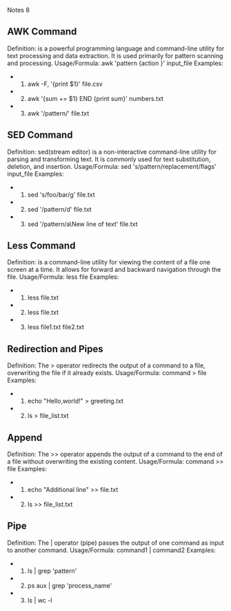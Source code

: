 Notes 8

## AWK Command
Definition: is a powerful programming language and command-line utility for text processing and data extraction. It is used primarily for pattern scanning and processing.
Usage/Formula: awk 'pattern {action }' input_file
Examples: 
* 1. awk -F, '{print $1}' file.csv
* 2. awk '{sum += $1} END {print sum}' numbers.txt
* 3. awk '/pattern/' file.txt

## SED Command
Definition: sed(stream editor) is a non-interactive command-line utility for parsing and transforming text. It is commonly used for text substitution, deletion, and insertion.
Usage/Formula: sed 's/pattern/replacement/flags' input_file
Examples:
* 1. sed 's/foo/bar/g' file.txt
* 2. sed '/pattern/d' file.txt
* 3. sed '/pattern/a\New line of text' file.txt

## Less Command
Definition: is a command-line utility for viewing the content of a file one screen at a time. It allows for forward and backward navigation through the file.
Usage/Formula: less file
Examples:
* 1. less file.txt
* 2. less file.txt
* 3. less file1.txt file2.txt

## Redirection and Pipes
Definition: The > operator redirects the output of a command to a file, overwriting the file if it already exists.
Usage/Formula: command > file
Examples:
* 1. echo "Hello,world!" > greeting.txt
* 2. ls > file_list.txt

## Append
Definition: The >> operator appends the output of a command to the end of a file without overwriting the existing content.
Usage/Formula: command >> file
Examples:
* 1. echo "Additional line" >> file.txt
* 2. ls >> file_list.txt

## Pipe
Definition: The | operator (pipe) passes the output of one command as input to another command.
Usage/Formula: command1 | command2
Examples:
* 1. ls | grep 'pattern'
* 2. ps aux | grep 'process_name'
* 3. ls | wc -l

